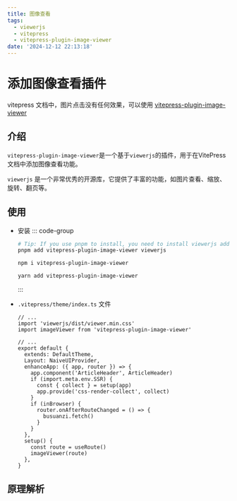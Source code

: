 ```yaml
---
title: 图像查看
tags:
  - viewerjs
  - vitepress
  - vitepress-plugin-image-viewer
date: '2024-12-12 22:13:18'
---
```


# 添加图像查看插件

vitepress 文档中，图片点击没有任何效果，可以使用 [vitepress-plugin-image-viewer](https://github.com/T-miracle/vitepress-plugin-image-viewer)

## 介绍

`vitepress-plugin-image-viewer`是一个基于`viewerjs`的插件，用于在VitePress文档中添加图像查看功能。

`viewerjs` 是一个非常优秀的开源库，它提供了丰富的功能，如图片查看、缩放、旋转、翻页等。

## 使用

- 安装
  ::: code-group

  ```sh [pnpm]
  # Tip: If you use pnpm to install, you need to install viewerjs additionally.
  pnpm add vitepress-plugin-image-viewer viewerjs
  ```

  ```sh [npm]
  npm i vitepress-plugin-image-viewer
  ```

  ```sh [yarn]
  yarn add vitepress-plugin-image-viewer
  ```

  :::

- `.vitepress/theme/index.ts` 文件

  ```ts{2-3,12,22-23}
  // ...
  import 'viewerjs/dist/viewer.min.css'
  import imageViewer from 'vitepress-plugin-image-viewer'

  // ...
  export default {
    extends: DefaultTheme,
    Layout: NaiveUIProvider,
    enhanceApp: ({ app, router }) => {
      app.component('ArticleHeader', ArticleHeader)
      if (import.meta.env.SSR) {
        const { collect } = setup(app)
        app.provide('css-render-collect', collect)
      }
      if (inBrowser) {
        router.onAfterRouteChanged = () => {
          busuanzi.fetch()
        }
      }
    },
    setup() {
      const route = useRoute()
      imageViewer(route)
    },
  }
  ```

## 原理解析
